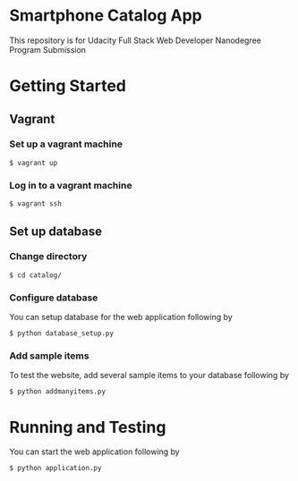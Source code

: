 # Smartphone Catalog App

This repository is for Udacity Full Stack Web Developer Nanodegree Program Submission

# Getting Started
## Vagrant
### Set up a vagrant machine
```
$ vagrant up
```
### Log in to a vagrant machine
```
$ vagrant ssh
```

## Set up database
### Change directory
```
$ cd catalog/
```
### Configure database
You can setup database for the web application following by
```
$ python database_setup.py
```

### Add sample items
To test the website, add several sample items to your database following by
```
$ python addmanyitems.py
```

# Running and Testing
You can start the web application following by
```
$ python application.py
```
